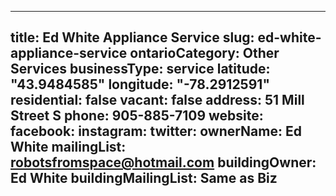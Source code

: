 
---
title: Ed White Appliance Service 
slug: ed-white-appliance-service
ontarioCategory: Other Services
businessType: service
latitude: "43.9484585"
longitude: "-78.2912591"
residential: false
vacant: false
address: 51 Mill Street S
phone: 905-885-7109
website: 
facebook: 
instagram: 
twitter: 
ownerName: Ed  White
mailingList: robotsfromspace@hotmail.com 
buildingOwner: Ed White
buildingMailingList: Same as Biz
---

